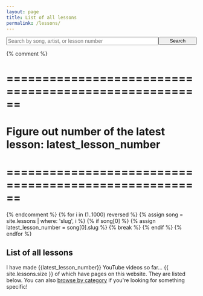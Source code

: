 ```yaml
---
layout: page
title: List of all lessons
permalink: /lessons/
---
```


<div style="text-align: center;">
  <form action="/search/" method="get" style="width: 100%; max-width: 720px; position: relative; text-align: left; margin: 0 auto;">
    <div style="position: relative; display: table; width: 100%;">
      <input style="font-size: 14px;  float: left; width: 80%;" type="text" id="search-box" name="query" placeholder="Search by song, artist, or lesson number">
      <input type="submit" value="Search" id="search-button" style="float: left; width: 20%; max-width: 120px;">
    </div>
  </form>
</div>

{% comment %}
  # ======================================================
  # Figure out number of the latest lesson: latest_lesson_number
  # ======================================================
{% endcomment %}
{% for i in (1..1000) reversed %}
  {% assign song = site.lessons | where: 'slug', i %}
  {% if song[0] %}
    {% assign latest_lesson_number = song[0].slug %}
    {% break %}
  {% endif %}
{% endfor %}

<script src="/js/jquery.js"></script>
<script>
{% assign num_to_show = latest_lesson_number %}
{% assign shown_so_far = 0 %}
  var lessons = [
{% for i in (1..num_to_show) reversed %}
  {% assign lesson = site.lessons | where: 'slug', i %}
  {% if lesson[0] %}
    {% assign shown_so_far = shown_so_far | plus:1 %}
    {% if shown_so_far == num_to_show %}
      {% break %}
    {% endif %}
      {
    {% assign lesson_title = lesson[0].title | replace: '"','\"' %}
    {% case lesson[0].category %}
      {% when 'full_song' %}
        {% assign lesson_category = "Full Song" %}
      {% when 'playalong_cover' %}
        {% assign lesson_category = "Play-along Cover" %}
      {% when 'warmup' %}
        {% assign lesson_category = "Warm Up Exercise" %}
      {% when 'practice_log' %}
        {% assign lesson_category = "Practice Log" %}
      {% when 'tip_technique' %}
        {% assign lesson_category = "Tip & Technique" %}
      {% when 'generic' %}
        {% assign lesson_category = "General & About This Channel" %}
    {% endcase %}
        "title": "{{ lesson_title }}",
        "category": "{{ lesson_category }}",
        "url": "{{ lesson[0].url }}",
        "patreon_url": "{{ lesson[0].patreon_lesson_url}}",
        "slug": "{{ lesson[0].slug }}"
      },
  {% endif %}
{% endfor %}
  ];
$(document).ready(function(){

  for (i = 0; i < {{latest_lesson_number}}; i++) {
    $('#search-results').append('<li class="song-listing"><div style="overflow: hidden; width: auto;"><img style="width: 120px; float: left;" src="/images/pdfs/preview/'+lessons[i].slug+'.jpg" /><h3><a href="'+ lessons[i].url +'"><span>'+ lessons[i].title +'</span></a></h3><p>Lesson #'+ lessons[i].slug +' • '+ lessons[i].category +'</p><p class="featured_label" data-patreon-url="' + lessons[i].patreon_url + '">PDF</p></div></li>');
  }

});
</script>
<script src="/js/search.js"></script>












## List of all lessons
I have made {{latest_lesson_number}} YouTube videos so far... {{ site.lessons.size }} of which have pages on this website. They are listed below. You can also [browse by category](/search) if you're looking for something specific!

<ul id="search-results" class="song-listing-wrapper"></ul>
